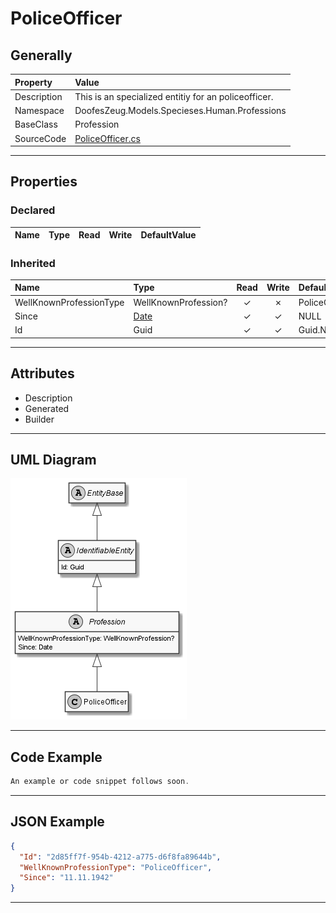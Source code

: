 ﻿# PoliceOfficer

## Generally

|Property|Value|
|:-|:-|
|Description|This is an specialized entitiy for an policeofficer.|
|Namespace|DoofesZeug.Models.Specieses.Human.Professions|
|BaseClass|Profession|
|SourceCode|[PoliceOfficer.cs](../../../../DoofesZeug.Library/Src/Models/Specieses/Human/Professions/PoliceOfficer.cs)|

---

## Properties

### Declared

|Name|Type|Read|Write|DefaultValue|
|:---|:---|:--:|:---:|:-----------|

### Inherited

|Name|Type|Read|Write|DefaultValue|
|:---|:---|:--:|:---:|:-----------|
|WellKnownProfessionType|WellKnownProfession?|&#x2713;|&#x2717;|PoliceOfficer|
|Since|[Date](../../Models/DoofesZeug.Models.DateAndTime/Date.md)|&#x2713;|&#x2713;|NULL|
|Id|Guid|&#x2713;|&#x2713;|Guid.NewGuid()|

---

## Attributes

- Description
- Generated
- Builder

---

## UML Diagram

![PoliceOfficer.png](./PoliceOfficer.png "PoliceOfficer")

---

## Code Example

```cs
An example or code snippet follows soon.
```

---

## JSON Example

```json
{
  "Id": "2d85ff7f-954b-4212-a775-d6f8fa89644b",
  "WellKnownProfessionType": "PoliceOfficer",
  "Since": "11.11.1942"
}
```

---

